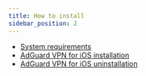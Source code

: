 ```yaml
---
title: How to install
sidebar_position: 2
---
```

* [System requirements](#requirements)
* [AdGuard VPN for iOS installation](#install)
* [AdGuard VPN for iOS uninstallation](#uninstall)